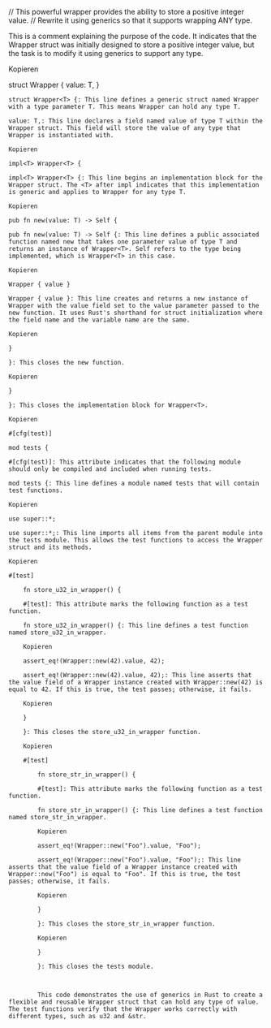 // This powerful wrapper provides the ability to store a positive integer value.
// Rewrite it using generics so that it supports wrapping ANY type.

This is a comment explaining the purpose of the code. It indicates that the Wrapper struct was initially designed to store a positive integer value, but the task is to modify it using generics to support any type.

Kopieren

struct Wrapper<T> {
  value: T,
}

    struct Wrapper<T> {: This line defines a generic struct named Wrapper with a type parameter T. This means Wrapper can hold any type T.

    value: T,: This line declares a field named value of type T within the Wrapper struct. This field will store the value of any type that Wrapper is instantiated with.

    Kopieren

    impl<T> Wrapper<T> {

    impl<T> Wrapper<T> {: This line begins an implementation block for the Wrapper struct. The <T> after impl indicates that this implementation is generic and applies to Wrapper for any type T.

    Kopieren

    pub fn new(value: T) -> Self {

    pub fn new(value: T) -> Self {: This line defines a public associated function named new that takes one parameter value of type T and returns an instance of Wrapper<T>. Self refers to the type being implemented, which is Wrapper<T> in this case.

    Kopieren

    Wrapper { value }

    Wrapper { value }: This line creates and returns a new instance of Wrapper with the value field set to the value parameter passed to the new function. It uses Rust's shorthand for struct initialization where the field name and the variable name are the same.

    Kopieren

    }

    }: This closes the new function.

    Kopieren

    }

    }: This closes the implementation block for Wrapper<T>.

    Kopieren

    #[cfg(test)]

    mod tests {

    #[cfg(test)]: This attribute indicates that the following module should only be compiled and included when running tests.

    mod tests {: This line defines a module named tests that will contain test functions.

    Kopieren

    use super::*;

    use super::*;: This line imports all items from the parent module into the tests module. This allows the test functions to access the Wrapper struct and its methods.

    Kopieren

    #[test]

        fn store_u32_in_wrapper() {

        #[test]: This attribute marks the following function as a test function.

        fn store_u32_in_wrapper() {: This line defines a test function named store_u32_in_wrapper.

        Kopieren

        assert_eq!(Wrapper::new(42).value, 42);

        assert_eq!(Wrapper::new(42).value, 42);: This line asserts that the value field of a Wrapper instance created with Wrapper::new(42) is equal to 42. If this is true, the test passes; otherwise, it fails.

        Kopieren

        }

        }: This closes the store_u32_in_wrapper function.

        Kopieren

        #[test]

            fn store_str_in_wrapper() {

            #[test]: This attribute marks the following function as a test function.

            fn store_str_in_wrapper() {: This line defines a test function named store_str_in_wrapper.

            Kopieren

            assert_eq!(Wrapper::new("Foo").value, "Foo");

            assert_eq!(Wrapper::new("Foo").value, "Foo");: This line asserts that the value field of a Wrapper instance created with Wrapper::new("Foo") is equal to "Foo". If this is true, the test passes; otherwise, it fails.

            Kopieren

            }

            }: This closes the store_str_in_wrapper function.

            Kopieren

            }

            }: This closes the tests module.



            This code demonstrates the use of generics in Rust to create a flexible and reusable Wrapper struct that can hold any type of value. The test functions verify that the Wrapper works correctly with different types, such as u32 and &str.

